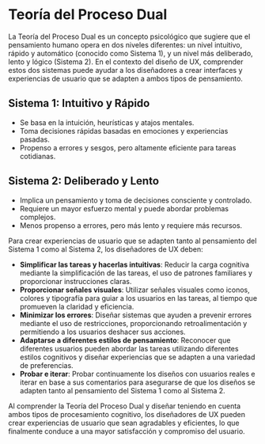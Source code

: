 # Teoría del Proceso Dual

La Teoría del Proceso Dual es un concepto psicológico que sugiere que el pensamiento humano opera en dos niveles diferentes: un nivel intuitivo, rápido y automático (conocido como Sistema 1), y un nivel más deliberado, lento y lógico (Sistema 2). En el contexto del diseño de UX, comprender estos dos sistemas puede ayudar a los diseñadores a crear interfaces y experiencias de usuario que se adapten a ambos tipos de pensamiento.

## Sistema 1: Intuitivo y Rápido

- Se basa en la intuición, heurísticas y atajos mentales.
- Toma decisiones rápidas basadas en emociones y experiencias pasadas.
- Propenso a errores y sesgos, pero altamente eficiente para tareas cotidianas.

## Sistema 2: Deliberado y Lento

- Implica un pensamiento y toma de decisiones consciente y controlado.
- Requiere un mayor esfuerzo mental y puede abordar problemas complejos.
- Menos propenso a errores, pero más lento y requiere más recursos.

Para crear experiencias de usuario que se adapten tanto al pensamiento del Sistema 1 como al Sistema 2, los diseñadores de UX deben:

- **Simplificar las tareas y hacerlas intuitivas**: Reducir la carga cognitiva mediante la simplificación de las tareas, el uso de patrones familiares y proporcionar instrucciones claras.
- **Proporcionar señales visuales**: Utilizar señales visuales como iconos, colores y tipografía para guiar a los usuarios en las tareas, al tiempo que promueven la claridad y eficiencia.
- **Minimizar los errores**: Diseñar sistemas que ayuden a prevenir errores mediante el uso de restricciones, proporcionando retroalimentación y permitiendo a los usuarios deshacer sus acciones.
- **Adaptarse a diferentes estilos de pensamiento**: Reconocer que diferentes usuarios pueden abordar las tareas utilizando diferentes estilos cognitivos y diseñar experiencias que se adapten a una variedad de preferencias.
- **Probar e iterar**: Probar continuamente los diseños con usuarios reales e iterar en base a sus comentarios para asegurarse de que los diseños se adapten tanto al pensamiento del Sistema 1 como al Sistema 2.

Al comprender la Teoría del Proceso Dual y diseñar teniendo en cuenta ambos tipos de procesamiento cognitivo, los diseñadores de UX pueden crear experiencias de usuario que sean agradables y eficientes, lo que finalmente conduce a una mayor satisfacción y compromiso del usuario.
